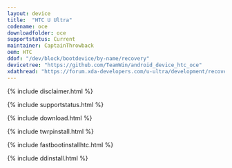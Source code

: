 ```yaml
---
layout: device
title:  "HTC U Ultra"
codename: oce
downloadfolder: oce
supportstatus: Current
maintainer: CaptainThrowback
oem: HTC
ddof: "/dev/block/bootdevice/by-name/recovery"
devicetree: "https://github.com/TeamWin/android_device_htc_oce"
xdathread: "https://forum.xda-developers.com/u-ultra/development/recovery-twrp-touch-recovery-t3558540"
---
```


{% include disclaimer.html %}

{% include supportstatus.html %}

{% include download.html %}

{% include twrpinstall.html %}

{% include fastbootinstallhtc.html %}

{% include ddinstall.html %}
